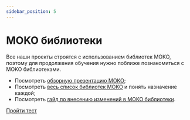 ```yaml
---
sidebar_position: 5
---
```


# MOKO библиотеки

Все наши проекты строятся с использованием библиотек MOKO, поэтому для продолжения обучения нужно поближе познакомиться с MOKO библиотеками.

- Посмотреть [обзорную презентацию MOKO](https://www.youtube.com/watch?v=-JjQJG-xkRE);
- Посмотреть [весь список библиотек MOKO](https://moko.icerock.dev/) и понять назначение каждой;
- Посмотреть [гайд по внесению изменений в MOKO библиотеки](https://codelabs.kmp.icerock.dev/codelabs/moko-contribution-ru/index.html).

[Пройти тест](#)
